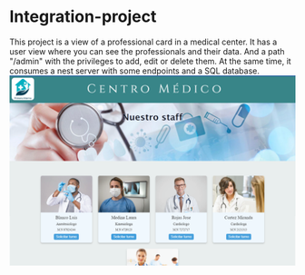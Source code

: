 # Integration-project
This project is a view of a professional card in a medical center. It has a user view where you can see the professionals and their data. And a path "/admin" with the privileges to add, edit or delete them.
At the same time, it consumes a nest server with some endpoints and a SQL database.
![Previsualizacion del proyecto](https://github.com/Arturo-Blanco/Integration-project/blob/master/Sin%20t%C3%ADtulo.png)
